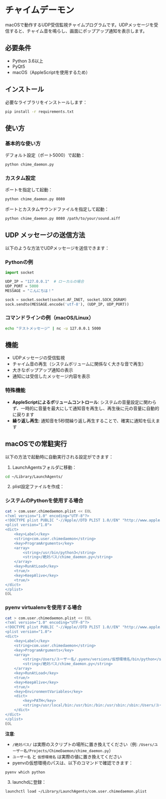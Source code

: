 # チャイムデーモン

macOSで動作するUDP受信監視チャイムプログラムです。UDPメッセージを受信すると、チャイム音を鳴らし、画面にポップアップ通知を表示します。

## 必要条件

- Python 3.6以上
- PyQt5
- macOS（AppleScriptを使用するため）

## インストール

必要なライブラリをインストールします：

```bash
pip install -r requirements.txt
```

## 使い方

### 基本的な使い方

デフォルト設定（ポート5000）で起動：

```bash
python chime_daemon.py
```

### カスタム設定

ポートを指定して起動：

```bash
python chime_daemon.py 8080
```

ポートとカスタムサウンドファイルを指定して起動：

```bash
python chime_daemon.py 8080 /path/to/your/sound.aiff
```

## UDP メッセージの送信方法

以下のような方法でUDPメッセージを送信できます：

### Pythonの例

```python
import socket

UDP_IP = "127.0.0.1"  # ローカルの場合
UDP_PORT = 5000
MESSAGE = "こんにちは！"

sock = socket.socket(socket.AF_INET, socket.SOCK_DGRAM)
sock.sendto(MESSAGE.encode('utf-8'), (UDP_IP, UDP_PORT))
```

### コマンドラインの例（macOS/Linux）

```bash
echo "テストメッセージ" | nc -u 127.0.0.1 5000
```

## 機能

- UDPメッセージの受信監視
- チャイム音の再生（システムボリュームに関係なく大きな音で再生）
- 大きなポップアップ通知の表示
- 通知には受信したメッセージ内容を表示

### 特殊機能

- **AppleScriptによるボリュームコントロール**: システムの音量設定に関わらず、一時的に音量を最大にして通知音を再生し、再生後に元の音量に自動的に戻ります
- **繰り返し再生**: 通知音を5秒間繰り返し再生することで、確実に通知を伝えます

## macOSでの常駐実行

以下の方法で起動時に自動実行される設定ができます：

1. LaunchAgentsフォルダに移動：
```bash
cd ~/Library/LaunchAgents/
```

2. plist設定ファイルを作成：

### システムのPythonを使用する場合
```bash
cat > com.user.chimedaemon.plist << EOL
<?xml version="1.0" encoding="UTF-8"?>
<!DOCTYPE plist PUBLIC "-//Apple//DTD PLIST 1.0//EN" "http://www.apple.com/DTDs/PropertyList-1.0.dtd">
<plist version="1.0">
<dict>
    <key>Label</key>
    <string>com.user.chimedaemon</string>
    <key>ProgramArguments</key>
    <array>
        <string>/usr/bin/python3</string>
        <string>/絶対パス/chime_daemon.py</string>
    </array>
    <key>RunAtLoad</key>
    <true/>
    <key>KeepAlive</key>
    <true/>
</dict>
</plist>
EOL
```

### pyenv virtualenvを使用する場合
```bash
cat > com.user.chimedaemon.plist << EOL
<?xml version="1.0" encoding="UTF-8"?>
<!DOCTYPE plist PUBLIC "-//Apple//DTD PLIST 1.0//EN" "http://www.apple.com/DTDs/PropertyList-1.0.dtd">
<plist version="1.0">
<dict>
    <key>Label</key>
    <string>com.user.chimedaemon</string>
    <key>ProgramArguments</key>
    <array>
        <string>/Users/ユーザー名/.pyenv/versions/仮想環境名/bin/python</string>
        <string>/絶対パス/chime_daemon.py</string>
    </array>
    <key>RunAtLoad</key>
    <true/>
    <key>KeepAlive</key>
    <true/>
    <key>EnvironmentVariables</key>
    <dict>
        <key>PATH</key>
        <string>/usr/local/bin:/usr/bin:/bin:/usr/sbin:/sbin:/Users/ユーザー名/.pyenv/bin</string>
    </dict>
</dict>
</plist>
EOL
```

**注意**: 
- `/絶対パス/` は実際のスクリプトの場所に置き換えてください（例: `/Users/ユーザー名/Projects/ChimeDaemon/chime_daemon.py`）
- `ユーザー名` と `仮想環境名` は実際の値に置き換えてください
- pyenvの仮想環境のパスは、以下のコマンドで確認できます：
```bash
pyenv which python
```

3. launchdに登録：
```bash
launchctl load ~/Library/LaunchAgents/com.user.chimedaemon.plist
``` 